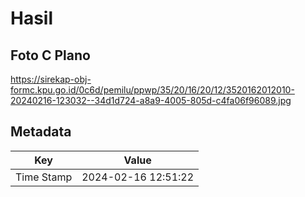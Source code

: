 # Hasil

## Foto C Plano

https://sirekap-obj-formc.kpu.go.id/0c6d/pemilu/ppwp/35/20/16/20/12/3520162012010-20240216-123032--34d1d724-a8a9-4005-805d-c4fa06f96089.jpg


## Metadata

| Key        | Value               |
| ---------- | ------------------- |
| Time Stamp | 2024-02-16 12:51:22 |



